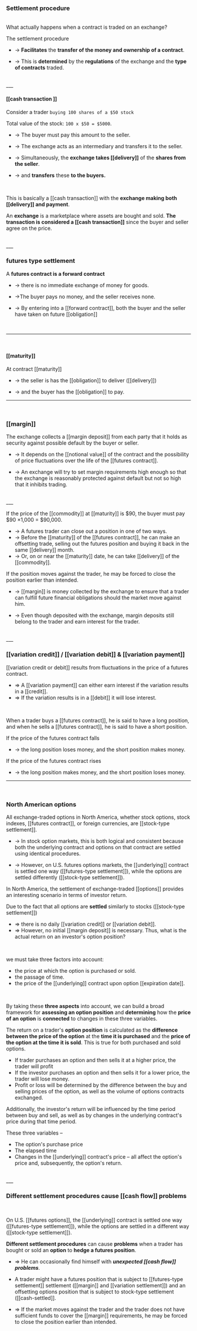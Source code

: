 ### Settlement procedure
<br>
What actually happens when a contract is traded on an exchange?  


The settlement procedure
* -> **Facilitates** the **transfer of the money and ownership of a contract**.  

* -> This is **determined**  by the **regulations** of the exchange and the <b>type of contracts</b> traded.

<br>
___

<br>

#### [[cash transaction  ]]

Consider a trader 
``buying 100 shares of a $50 stock``


Total value of the stock: ``100 x $50 = $5000``.


* -> The buyer must pay this amount to the seller.  

* -> The exchange acts as an intermediary and transfers it to the seller.  

* -> Simultaneously, the **exchange takes [[delivery]]** of the <b>shares from the seller</b>.  

* -> and <b>transfers</b> these <b>to the buyers.</b>  

<br>

This is basically a [[cash transaction]] with the **exchange making both [[delivery]] and payment**.

An **exchange** is a marketplace where assets are bought and sold. **The transaction is considered a [[cash transaction]]** since the buyer and seller agree on the price.  

<br>
___
<br>

### futures type settlement 

A **futures contract is a forward contract**
* -> there is no immediate exchange of money for goods.  

* ->The buyer pays no money, and the seller receives none.   

* -> By entering into a [[forward contract]], both the buyer and the seller have taken on future [[obligation]]

<br>

___
<br>

#### [[maturity]]

At contract [[maturity]]
* -> the seller is has the [[obligation]] to deliver ([[delivery]])

* -> and the buyer has the [[obligation]] to pay.  


___
<br>

### [[margin]]
 
 The exchange collects a [[margin deposit]] from each party that it holds as security against possible default by the buyer or seller.  

* -> It depends on the [[notional value]] of the contract and the possibility of price fluctuations over the life of the [[futures contract]].  

* -> An exchange will try to set margin requirements high enough so that the exchange is reasonably protected against default but not so high that it inhibits trading.  

<br>
___

<br>

If the price of the [[commodity]] at [[maturity]] is $90, the buyer must pay $90 ×1,000 = $90,000.

* -> A futures trader can close out a position in one of two ways.
* -> Before the [[maturity]] of the [[futures contract]], he can make an offsetting trade, selling out the futures position and buying it back in the same [[delivery]] month.  
* -> Or, on or near the [[maturity]] date, he can take [[delivery]] of the [[commodity]].


If the position moves against the trader, he may be forced to close the position earlier than intended.

* -> [[margin]] is money collected by the exchange to ensure that a trader can fulfill future financial obligations should the market move against him.

* -> Even though deposited with the exchange, margin deposits still belong to the trader and earn interest for the trader.

<br>
___

<br>

### [[variation credit]] / [[variation debit]] & [[variation payment]]

 [[variation credit or debit]] results from fluctuations in the price of a futures contract.
 
 * => A [[variation payment]] can either earn interest if the variation results in a [[credit]].
 * => If the variation results is in a [[debit]] it will lose interest.  

<br>

When a trader buys a [[futures contract]], he is said to have a long position, and when he sells a [[futures contract]], he is said to have a short position.  



If the price of the futures contract falls
* -> the long position loses money, and the short position makes money. 

If the price of the futures contract rises
* -> the long position makes money, and the short position loses money.

___

<br>

### North American options

All exchange-traded options in North America, whether stock options, stock indexes, [[futures contract]], or foreign currencies, are [[stock-type settlement]].  


* -> In stock option markets, this is both logical and consistent because both the underlying contract and options on that contract are settled using identical procedures.

* -> However, on U.S. futures options markets, the [[underlying]] contract is settled one way ([[futures-type settlement]]), while the options are settled differently ([[stock-type settlement]]).



In North America, the settlement of exchange-traded [[options]] provides an interesting scenario in terms of investor return.

Due to the fact that all options are **settled** similarly to stocks ([[stock-type settlement]])
* => there is no daily [[variation credit]] or [[variation debit]].
* => However, no initial [[margin deposit]] is necessary. Thus, what is the actual return on an investor's option position?

<br>

we must take three factors into account: 
* the price at which the option is purchased or sold.  
* the passage of time.  
* the price of the [[underlying]] contract upon option [[expiration date]].

<br>

 By taking these **three aspects** into account, we can build a broad framework for **assessing an option position** and **determining** how the **price of an option** is **connected** to changes in these three variables.

The return on a trader's **option position** is calculated as the **difference between the price of the option** at the **time it is purchased** and the **price of the option at the time it is sold**. This is true for both purchased and sold options.

* If trader purchases an option and then sells it at a higher price, the trader will profit
* If the investor purchases an option and then sells it for a lower price, the trader will lose money. 
 * Profit or loss will be determined by the difference between the buy and selling prices of the option, as well as the volume of options contracts exchanged.

Additionally, the investor's return will be influenced by the time period between buy and sell, as well as by changes in the underlying contract's price during that time period.

These three variables –
* The option's purchase price
* The elapsed time
* Changes in the [[underlying]] contract's price – all affect the option's price and, subsequently, the option's return.

<br>
___

<br>

###  Different settlement  procedures cause [[cash flow]] problems

<br>

 On U.S. [[futures options]], the [[underlying]] contract is settled one way ([[futures-type settlement]]), while the options are settled in a different way ([[stock-type settlement]]).

**Different settlement procedures** can cause **problems** when a trader has bought or sold an **option** to **hedge a futures position**.

* => He can occasionally find himself with ***unexpected [[cash flow]] problems***.

*  A trader might have a futures position that is subject to [[futures-type settlement]] settlement ([[margin]] and [[variation settlement]]) and an offsetting options position that is subject to stock-type settlement ([[cash-settled]].

* => If the market moves against the trader and the trader does not have sufficient funds to cover the [[margin]] requirements, he may be forced to close the position earlier than intended.